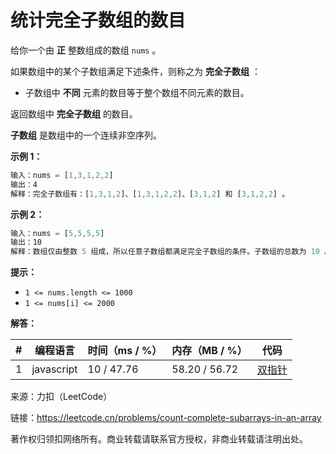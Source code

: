 # 统计完全子数组的数目

给你一个由 **正** 整数组成的数组 `nums` 。

如果数组中的某个子数组满足下述条件，则称之为 **完全子数组** ：

- 子数组中 **不同** 元素的数目等于整个数组不同元素的数目。

返回数组中 **完全子数组** 的数目。

**子数组** 是数组中的一个连续非空序列。

**示例 1：**

``` javascript
输入：nums = [1,3,1,2,2]
输出：4
解释：完全子数组有：[1,3,1,2]、[1,3,1,2,2]、[3,1,2] 和 [3,1,2,2] 。
```

**示例 2：**

``` javascript
输入：nums = [5,5,5,5]
输出：10
解释：数组仅由整数 5 组成，所以任意子数组都满足完全子数组的条件。子数组的总数为 10 。
```

**提示：**

- `1 <= nums.length <= 1000`
- `1 <= nums[i] <= 2000`

**解答：**

**#**|**编程语言**|**时间（ms / %）**|**内存（MB / %）**|**代码**
--|--|--|--|--
1|javascript|10 / 47.76|58.20 / 56.72|[双指针](./javascript/ac_v1.js)

来源：力扣（LeetCode）

链接：https://leetcode.cn/problems/count-complete-subarrays-in-an-array

著作权归领扣网络所有。商业转载请联系官方授权，非商业转载请注明出处。
